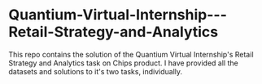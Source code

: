 # Quantium-Virtual-Internship---Retail-Strategy-and-Analytics
This repo contains the solution of the Quantium Virtual Internship's Retail Strategy and Analytics task on Chips product. I have provided all the datasets and solutions to it's two tasks, individually.
